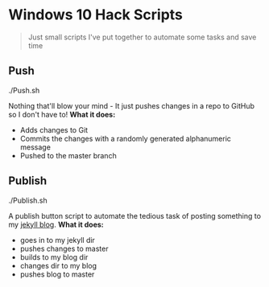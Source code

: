 # Windows 10 Hack Scripts

> Just small scripts I've put together to automate some tasks and save time

## Push
./Push.sh

Nothing that'll blow your mind - It just pushes changes in a repo to GitHub so I don't have to!
**What it does:**
 - Adds changes to Git
 - Commits the changes with a randomly generated alphanumeric message
 - Pushed to the master branch

## Publish
./Publish.sh

A publish button script to automate the tedious task of posting something to my [jekyll blog](http://ammaralishah.github.io/).
**What it does:**
 - goes in to my jekyll dir
 - pushes changes to master
 - builds to my blog dir
 - changes dir to my blog
 - pushes blog to master
